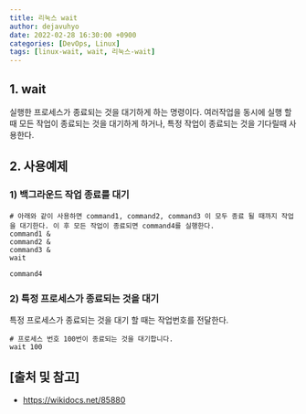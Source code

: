 ```yaml
---
title: 리눅스 wait
author: dejavuhyo
date: 2022-02-28 16:30:00 +0900
categories: [DevOps, Linux]
tags: [linux-wait, wait, 리눅스-wait]
---
```


## 1. wait
실행한 프로세스가 종료되는 것을 대기하게 하는 명령이다. 여러작업을 동시에 실행 할 때 모든 작업이 종료되는 것을 대기하게 하거나, 특정 작업이 종료되는 것을 기다릴때 사용한다.

## 2. 사용예제

### 1) 백그라운드 작업 종료를 대기

```text
# 아래와 같이 사용하면 command1, command2, command3 이 모두 종료 될 때까지 작업을 대기한다. 이 후 모든 작업이 종료되면 command4를 실행한다.
command1 &
command2 &
command3 &
wait

command4
```

### 2) 특정 프로세스가 종료되는 것을 대기
특정 프로세스가 종료되는 것을 대기 할 때는 작업번호를 전달한다.

```text
# 프로세스 번호 100번이 종료되는 것을 대기합니다. 
wait 100
```

## [출처 및 참고]
* <https://wikidocs.net/85880>
